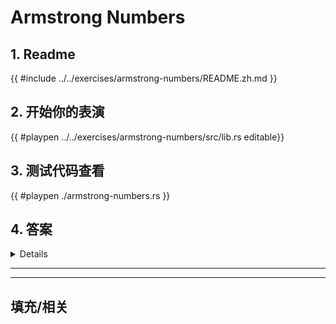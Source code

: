 # Armstrong Numbers
## 1. Readme

 {{ #include ../../exercises/armstrong-numbers/README.zh.md }}

 ## 2. 开始你的表演

 {{ #playpen ../../exercises/armstrong-numbers/src/lib.rs editable}}

 ## 3. 测试代码查看

 {{ #playpen ./armstrong-numbers.rs }}

 ## 4. 答案

 <details>

 {{ #playpen ../../exercises/armstrong-numbers/example.rs }}

 </details>

 ---
 ---

 ## 填充/相关


